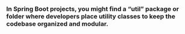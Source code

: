 ### In Spring Boot projects, you might find a “util” package or folder where developers place utility classes to keep the codebase organized and modular.